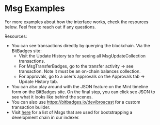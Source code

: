 # Msg Examples

For more examples about how the interface works, check the resources below. Feel free to reach out if any questions.

Resources:

* You can see transactions directly by querying the blockchain. Via the BitBadges site:
  * Visit the Update History tab for seeing all MsgUpdateCollection transactions.&#x20;
  * For MsgTransferBadges, go to the transfer activity -> see transaction. Note it must be an on-chain balances collection.
  * For approvals, go to a user's approvals on the Approvals tab -> Update History tab.
* You can also play around with the JSON feature on the Mint timeline form on the BitBadges site. On the final step, you can click see JSON to see what it looks like behind the scenes.
* You can also use https://bitbadges.io/dev/broacast for a custom transaction builder.
* Visit [here](https://github.com/BitBadges/bitbadges-indexer/tree/master/src/setup/bootstrapped-collections) for a list of Msgs that are used for bootstrapping a development chain in our indexer.

